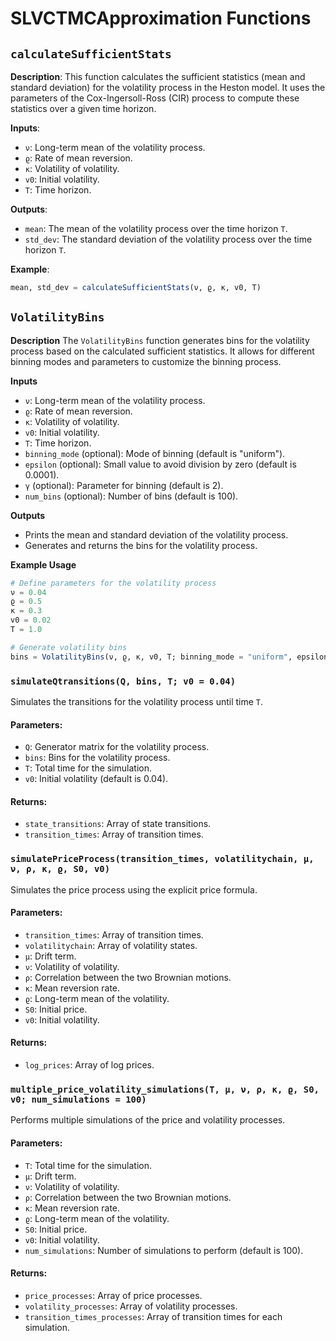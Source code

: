# SLVCTMCApproximation Functions

## `calculateSufficientStats`

**Description**: 
This function calculates the sufficient statistics (mean and standard deviation) for the volatility process in the Heston model. It uses the parameters of the Cox-Ingersoll-Ross (CIR) process to compute these statistics over a given time horizon.

**Inputs**:
- `ν`: Long-term mean of the volatility process.
- `ϱ`: Rate of mean reversion.
- `κ`: Volatility of volatility.
- `v0`: Initial volatility.
- `T`: Time horizon.

**Outputs**:
- `mean`: The mean of the volatility process over the time horizon `T`.
- `std_dev`: The standard deviation of the volatility process over the time horizon `T`.

**Example**:
```julia
mean, std_dev = calculateSufficientStats(ν, ϱ, κ, v0, T)
```

## `VolatilityBins`

**Description**
The `VolatilityBins` function generates bins for the volatility process based on the calculated sufficient statistics. It allows for different binning modes and parameters to customize the binning process.

**Inputs**
- `ν`: Long-term mean of the volatility process.
- `ϱ`: Rate of mean reversion.
- `κ`: Volatility of volatility.
- `v0`: Initial volatility.
- `T`: Time horizon.
- `binning_mode` (optional): Mode of binning (default is "uniform").
- `epsilon` (optional): Small value to avoid division by zero (default is 0.0001).
- `γ` (optional): Parameter for binning (default is 2).
- `num_bins` (optional): Number of bins (default is 100).

**Outputs**
- Prints the mean and standard deviation of the volatility process.
- Generates and returns the bins for the volatility process.

**Example Usage**

```julia
# Define parameters for the volatility process
ν = 0.04
ϱ = 0.5
κ = 0.3
v0 = 0.02
T = 1.0

# Generate volatility bins
bins = VolatilityBins(ν, ϱ, κ, v0, T; binning_mode = "uniform", epsilon = 0.0001, γ = 2, num_bins = 100)
```


### `simulateQtransitions(Q, bins, T; v0 = 0.04)`

Simulates the transitions for the volatility process until time `T`.

#### Parameters:
- `Q`: Generator matrix for the volatility process.
- `bins`: Bins for the volatility process.
- `T`: Total time for the simulation.
- `v0`: Initial volatility (default is 0.04).

#### Returns:
- `state_transitions`: Array of state transitions.
- `transition_times`: Array of transition times.

### `simulatePriceProcess(transition_times, volatilitychain, μ, ν, ρ, κ, ϱ, S0, v0)`

Simulates the price process using the explicit price formula.

#### Parameters:
- `transition_times`: Array of transition times.
- `volatilitychain`: Array of volatility states.
- `μ`: Drift term.
- `ν`: Volatility of volatility.
- `ρ`: Correlation between the two Brownian motions.
- `κ`: Mean reversion rate.
- `ϱ`: Long-term mean of the volatility.
- `S0`: Initial price.
- `v0`: Initial volatility.

#### Returns:
- `log_prices`: Array of log prices.

### `multiple_price_volatility_simulations(T, μ, ν, ρ, κ, ϱ, S0, v0; num_simulations = 100)`

Performs multiple simulations of the price and volatility processes.

#### Parameters:
- `T`: Total time for the simulation.
- `μ`: Drift term.
- `ν`: Volatility of volatility.
- `ρ`: Correlation between the two Brownian motions.
- `κ`: Mean reversion rate.
- `ϱ`: Long-term mean of the volatility.
- `S0`: Initial price.
- `v0`: Initial volatility.
- `num_simulations`: Number of simulations to perform (default is 100).

#### Returns:
- `price_processes`: Array of price processes.
- `volatility_processes`: Array of volatility processes.
- `transition_times_processes`: Array of transition times for each simulation.